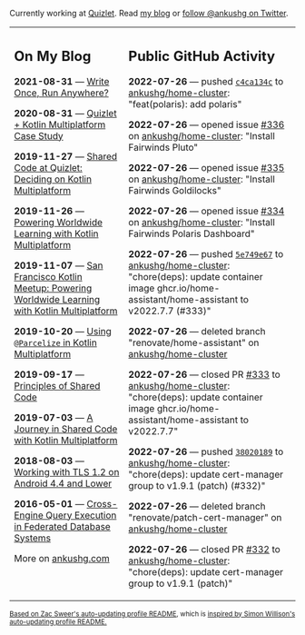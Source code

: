 Currently working at [Quizlet](https://quizlet.com/). Read [my blog](https://ankushg.com/) or [follow @ankushg on Twitter](https://twitter.com/ankushg).

<table><tr><td valign="top" width="40%">

## On My Blog
<!-- blog starts -->
**2021-08-31** — [Write Once, Run Anywhere?](https://ankushg.com/posts/write-once-run-anywhere-increment/)

**2020-08-31** — [Quizlet + Kotlin Multiplatform Case Study](https://ankushg.com/posts/quizlet-kotlin-multiplatform-case-study/)

**2019-11-27** — [Shared Code at Quizlet: Deciding on Kotlin Multiplatform](https://ankushg.com/posts/shared-code-kotlin-multiplatform/)

**2019-11-26** — [Powering Worldwide Learning with Kotlin Multiplatform](https://ankushg.com/speaking/droidcon-sf-2019)

**2019-11-07** — [San Francisco Kotlin Meetup: Powering Worldwide Learning with Kotlin Multiplatform](https://ankushg.com/speaking/sf-kotlin-meetup-2019)

**2019-10-20** — [Using `@Parcelize` in Kotlin Multiplatform](https://ankushg.com/posts/multiplatform-parcelize/)

**2019-09-17** — [Principles of Shared Code](https://ankushg.com/speaking/denver-startup-week-2019)

**2019-07-03** — [A Journey in Shared Code with Kotlin Multiplatform](https://ankushg.com/speaking/droidcon-berlin-2019)

**2018-08-03** — [Working with TLS 1.2 on Android 4.4 and Lower](https://ankushg.com/posts/tls-1.2-on-android/)

**2016-05-01** — [Cross-Engine Query Execution in Federated Database Systems](https://ankushg.com/projects/thesis)
<!-- blog ends -->
More on [ankushg.com](https://ankushg.com/)
</td><td valign="top" width="60%">

## Public GitHub Activity
<!-- githubActivity starts -->
**2022-07-26** — pushed [`c4ca134c`](https://github.com/ankushg/home-cluster/commit/c4ca134c563a15bb766a4713aa3d5e827b2ca1f6) to [ankushg/home-cluster](https://api.github.com/repos/ankushg/home-cluster): "feat(polaris): add polaris"

**2022-07-26** — opened issue [#336](https://github.com/ankushg/home-cluster/issues/336) on [ankushg/home-cluster](https://api.github.com/repos/ankushg/home-cluster): "Install Fairwinds Pluto"

**2022-07-26** — opened issue [#335](https://github.com/ankushg/home-cluster/issues/335) on [ankushg/home-cluster](https://api.github.com/repos/ankushg/home-cluster): "Install Fairwinds Goldilocks"

**2022-07-26** — opened issue [#334](https://github.com/ankushg/home-cluster/issues/334) on [ankushg/home-cluster](https://api.github.com/repos/ankushg/home-cluster): "Install Fairwinds Polaris Dashboard"

**2022-07-26** — pushed [`5e749e67`](https://github.com/ankushg/home-cluster/commit/5e749e670550ff12659dc27835983d9ee05c06cd) to [ankushg/home-cluster](https://api.github.com/repos/ankushg/home-cluster): "chore(deps): update container image ghcr.io/home-assistant/home-assistant to v2022.7.7 (#333)"

**2022-07-26** — deleted branch "renovate/home-assistant" on [ankushg/home-cluster](https://api.github.com/repos/ankushg/home-cluster)

**2022-07-26** — closed PR [#333](https://github.com/ankushg/home-cluster/pull/333) to [ankushg/home-cluster](https://api.github.com/repos/ankushg/home-cluster): "chore(deps): update container image ghcr.io/home-assistant/home-assistant to v2022.7.7"

**2022-07-26** — pushed [`38020189`](https://github.com/ankushg/home-cluster/commit/38020189962294d631ff7b969c9ab968abb9886b) to [ankushg/home-cluster](https://api.github.com/repos/ankushg/home-cluster): "chore(deps): update cert-manager group to v1.9.1 (patch) (#332)"

**2022-07-26** — deleted branch "renovate/patch-cert-manager" on [ankushg/home-cluster](https://api.github.com/repos/ankushg/home-cluster)

**2022-07-26** — closed PR [#332](https://github.com/ankushg/home-cluster/pull/332) to [ankushg/home-cluster](https://api.github.com/repos/ankushg/home-cluster): "chore(deps): update cert-manager group to v1.9.1 (patch)"
<!-- githubActivity ends -->
</td></tr></table>

<sub><a href="https://github.com/ZacSweers/ZacSweers">Based on Zac Sweer's auto-updating profile README</a>, which is <a href="https://simonwillison.net/2020/Jul/10/self-updating-profile-readme/">inspired by Simon Willison's auto-updating profile README.</a></sub>